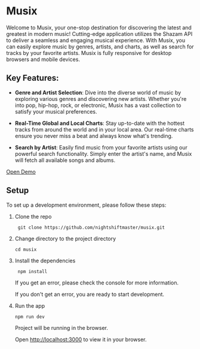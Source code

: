 # Musix

Welcome to Musix, your one-stop destination for discovering the latest and greatest in modern music! Cutting-edge application utilizes the Shazam API to deliver a seamless and engaging musical experience. With Musix, you can easily explore music by genres, artists, and charts, as well as search for tracks by your favorite artists. Musix is fully responsive for desktop browsers and mobile devices.

## Key Features:

- **Genre and Artist Selection**: Dive into the diverse world of music by exploring various genres and discovering new artists. Whether you're into pop, hip-hop, rock, or electronic, Musix has a vast collection to satisfy your musical preferences.

- **Real-Time Global and Local Charts**: Stay up-to-date with the hottest tracks from around the world and in your local area. Our real-time charts ensure you never miss a beat and always know what's trending.

- **Search by Artist**: Easily find music from your favorite artists using our powerful search functionality. Simply enter the artist's name, and Musix will fetch all available songs and albums.

[Open Demo](https://musix-application.netlify.app)

## Setup

To set up a development environment, please follow these steps:

1. Clone the repo

   ```shell
    git clone https://github.com/nightshiftmaster/musix.git
   ```

2. Change directory to the project directory

   ```shell
   cd musix
   ```

3. Install the dependencies

   ```shell
    npm install
   ```

   If you get an error, please check the console for more information.

   If you don't get an error, you are ready to start development.

4. Run the app

   ```shell
   npm run dev
   ```

   Project will be running in the browser.

   Open [http://localhost:3000](http://localhost:3000) to view it in your browser.
